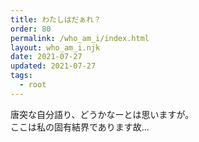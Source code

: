 ```yaml
---
title: わたしはだぁれ？
order: 80
permalink: /who_am_i/index.html
layout: who_am_i.njk
date: 2021-07-27
updated: 2021-07-27
tags:
  - root
---
```


唐突な自分語り、どうかなーとは思いますが。  
ここは私の固有結界であります故…
